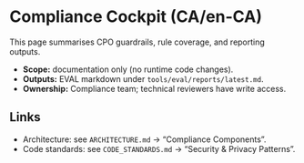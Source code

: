 # Compliance Cockpit (CA/en-CA)

This page summarises CPO guardrails, rule coverage, and reporting outputs.

- **Scope:** documentation only (no runtime code changes).
- **Outputs:** EVAL markdown under `tools/eval/reports/latest.md`.
- **Ownership:** Compliance team; technical reviewers have write access.

## Links
- Architecture: see `ARCHITECTURE.md` → “Compliance Components”.
- Code standards: see `CODE_STANDARDS.md` → “Security & Privacy Patterns”.
